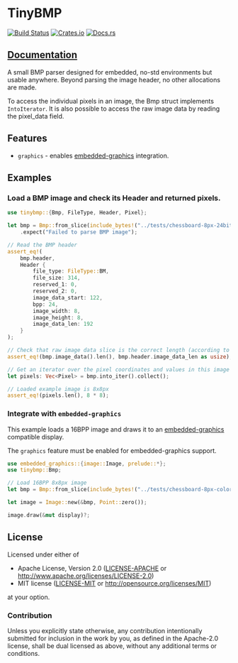 # TinyBMP

[![Build Status](https://circleci.com/gh/jamwaffles/embedded-graphics/tree/master.svg?style=shield)](https://circleci.com/gh/jamwaffles/embedded-graphics/tree/master)
[![Crates.io](https://img.shields.io/crates/v/tinybmp.svg)](https://crates.io/crates/tinybmp)
[![Docs.rs](https://docs.rs/tinybmp/badge.svg)](https://docs.rs/tinybmp)

## [Documentation](https://docs.rs/tinybmp)

A small BMP parser designed for embedded, no-std environments but usable anywhere. Beyond
parsing the image header, no other allocations are made.

To access the individual pixels in an image, the Bmp struct implements `IntoIterator`. It is
also possible to access the raw image data by reading the pixel_data field.

## Features

* `graphics` - enables [embedded-graphics] integration.

## Examples

### Load a BMP image and check its Header and returned pixels.

```rust
use tinybmp::{Bmp, FileType, Header, Pixel};

let bmp = Bmp::from_slice(include_bytes!("../tests/chessboard-8px-24bit.bmp"))
    .expect("Failed to parse BMP image");

// Read the BMP header
assert_eq!(
    bmp.header,
    Header {
        file_type: FileType::BM,
        file_size: 314,
        reserved_1: 0,
        reserved_2: 0,
        image_data_start: 122,
        bpp: 24,
        image_width: 8,
        image_height: 8,
        image_data_len: 192
    }
);

// Check that raw image data slice is the correct length (according to parsed header)
assert_eq!(bmp.image_data().len(), bmp.header.image_data_len as usize);

// Get an iterator over the pixel coordinates and values in this image and load into a vec
let pixels: Vec<Pixel> = bmp.into_iter().collect();

// Loaded example image is 8x8px
assert_eq!(pixels.len(), 8 * 8);
```

### Integrate with `embedded-graphics`

This example loads a 16BPP image and draws it to an [embedded-graphics] compatible display.

The `graphics` feature must be enabled for embedded-graphics support.

```rust
use embedded_graphics::{image::Image, prelude::*};
use tinybmp::Bmp;

// Load 16BPP 8x8px image
let bmp = Bmp::from_slice(include_bytes!("../tests/chessboard-8px-color-16bit.bmp")).unwrap();

let image = Image::new(&bmp, Point::zero());

image.draw(&mut display)?;
```

[embedded-graphics]: https://crates.io/crates/embedded-graphics

## License

Licensed under either of

- Apache License, Version 2.0 ([LICENSE-APACHE](LICENSE-APACHE) or http://www.apache.org/licenses/LICENSE-2.0)
- MIT license ([LICENSE-MIT](LICENSE-MIT) or http://opensource.org/licenses/MIT)

at your option.

### Contribution

Unless you explicitly state otherwise, any contribution intentionally submitted for inclusion in the
work by you, as defined in the Apache-2.0 license, shall be dual licensed as above, without any
additional terms or conditions.
